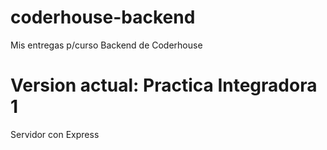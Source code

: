 # coderhouse-backend

Mis entregas p/curso Backend de Coderhouse

# Version actual: Practica Integradora 1
Servidor con Express
